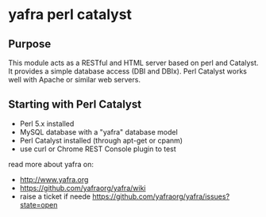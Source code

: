 # yafra perl catalyst

## Purpose
This module acts as a RESTful and HTML server based on perl and Catalyst. It provides a simple database access (DBI and DBIx).
Perl Catalyst works well with Apache or similar web servers.

## Starting with Perl Catalyst

 * Perl 5.x installed
 * MySQL database with a "yafra" database model
 * Perl Catalyst installed (through apt-get or cpanm)
 * use curl or Chrome REST Console plugin to test

read more about yafra on:
 * http://www.yafra.org
 * https://github.com/yafraorg/yafra/wiki
 * raise a ticket if neede https://github.com/yafraorg/yafra/issues?state=open
